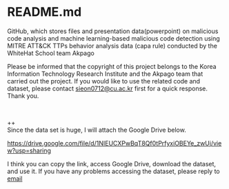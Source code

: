 # README.md
GitHub, which stores files and presentation data(powerpoint) on malicious code analysis and machine learning-based malicious code detection using MITRE ATT&CK TTPs behavior analysis data (capa rule) conducted by the WhiteHat School team Akpago

Please be informed that the copyright of this project belongs to the Korea Information Technology Research Institute and the Akpago team that carried out the project. If you would like to use the related code and dataset, please contact sieon0712@cu.ac.kr first for a quick response. Thank you.

&nbsp;

++   
Since the data set is huge, I will attach the Google Drive below.

https://drive.google.com/file/d/1NIEUCXPwBqT8Qf0tPrfyxiOBEYe_zwUj/view?usp=sharing

I think you can copy the link, access Google Drive, download the dataset, and use it. If you have any problems accessing the dataset, please reply to [email](sieon0712@cu.ac.kr)
